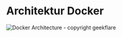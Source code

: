 # Architektur Docker 

![Docker Architecture - copyright geekflare](https://geekflare.com/wp-content/uploads/2019/09/docker-architecture-609x270.png)
